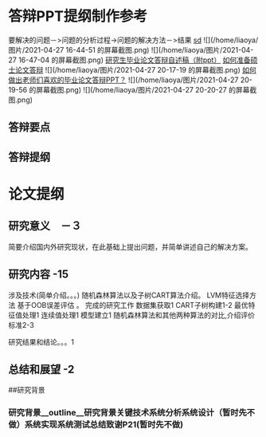# 答辩PPT提纲制作参考
要解决的问题－>问题的分析过程->问题的解决方法－>结果
[sd](https://www.zhihu.com/question/399115385)
![](/home/liaoya/图片/2021-04-27 16-44-51 的屏幕截图.png) 
![](/home/liaoya/图片/2021-04-27 16-47-04 的屏幕截图.png) 
[研究生毕业论文答辩自述稿（附ppt）](https://zhuanlan.zhihu.com/p/145584295)
[如何准备硕士论文答辩](https://zhuanlan.zhihu.com/p/126633462)
![](/home/liaoya/图片/2021-04-27 20-17-19 的屏幕截图.png) 
[如何做出老师们喜欢的毕业论文答辩PPT？](https://zhuanlan.zhihu.com/p/136897721)
![](/home/liaoya/图片/2021-04-27 20-19-56 的屏幕截图.png) 
![](/home/liaoya/图片/2021-04-27 20-20-27 的屏幕截图.png) 
## 答辩要点
## 答辩提纲
# 论文提纲
## 研究意义　－３
简要介绍国内外研究现状，在此基础上提出问题，并简单讲述自己的解决方案。
## 研究内容    -15
涉及技术(简单介绍。。。)
随机森林算法以及子树CART算法介绍。
LVM特征选择方法
基于OOB误差评估
。
完成的研究工作
数据集获取1
CART子树构建1-2
最优特征值处理1
连续值处理1
模型建立1
随机森林算法和其他两种算法的对比,介绍评价标准2-3

研究结果和结论。。。1
## 总结和展望 -2


##研究背景
### 研究背景__outline__研究背景关键技术系统分析系统设计（暂时先不做）系统实现系统测试总结致谢P21(暂时先不做)
